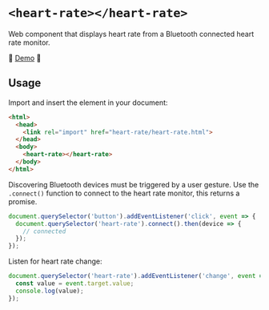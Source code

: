# `<heart-rate></heart-rate>`

Web component that displays heart rate from a Bluetooth connected heart rate monitor. 

📡 [Demo]([https://augustskare.github.io/heart-rate/) 📡

## Usage
Import and insert the element in your document: 
```html
<html>
  <head>
    <link rel="import" href="heart-rate/heart-rate.html">
  </head>
  <body>
    <heart-rate></heart-rate>
  </body>
</html>
```

Discovering Bluetooth devices must be triggered by a user gesture. Use the `.connect()` function to connect to the heart rate monitor, this returns a promise. 

```javascript
document.querySelector('button').addEventListener('click', event => {
  document.querySelector('heart-rate').connect().then(device => {
    // connected
  });
});
```

Listen for heart rate change: 

```javascript
document.querySelector('heart-rate').addEventListener('change', event => {
  const value = event.target.value;
  console.log(value);
});
``` 



